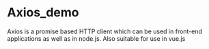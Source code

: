 # Axios_demo
Axios is a promise based HTTP client which can be used in front-end applications as well as in node.js. Also suitable for use in vue.js
